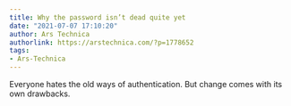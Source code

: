 ```yaml
---
title: Why the password isn’t dead quite yet
date: "2021-07-07 17:10:20"
author: Ars Technica
authorlink: https://arstechnica.com/?p=1778652
tags:
- Ars-Technica
---
```

Everyone hates the old ways of authentication. But change comes with its own drawbacks. 